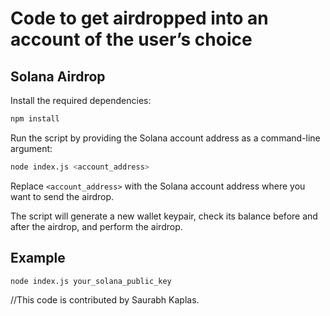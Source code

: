 # Code to get airdropped into an account of the user’s choice
## Solana Airdrop

 Install the required dependencies:

   ```bash
   npm install
   ```
Run the script by providing the Solana account address as a command-line argument:

   ```bash
   node index.js <account_address>
   ```
Replace `<account_address>` with the Solana account address where you want to send the airdrop.

 The script will generate a new wallet keypair, check its balance before and after the airdrop, and perform the airdrop.

## Example
```bash
node index.js your_solana_public_key
```
//This code is contributed by Saurabh Kaplas.
